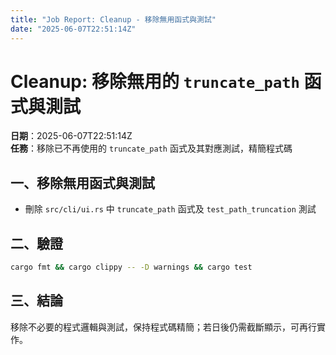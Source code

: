 ```yaml
---
title: "Job Report: Cleanup - 移除無用函式與測試"
date: "2025-06-07T22:51:14Z"
---
```


# Cleanup: 移除無用的 `truncate_path` 函式與測試

**日期**：2025-06-07T22:51:14Z  
**任務**：移除已不再使用的 `truncate_path` 函式及其對應測試，精簡程式碼

## 一、移除無用函式與測試
- 刪除 `src/cli/ui.rs` 中 `truncate_path` 函式及 `test_path_truncation` 測試

## 二、驗證
```bash
cargo fmt && cargo clippy -- -D warnings && cargo test
```

## 三、結論
移除不必要的程式邏輯與測試，保持程式碼精簡；若日後仍需截斷顯示，可再行實作。
